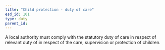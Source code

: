 ```yaml
---
title: "Child protection - duty of care"
esd_id: 101
type: duty
parent_id:  
---
```


A local authority must comply with the statutory duty of care in respect of relevant duty of in respect of the care, supervision or protection of children.


